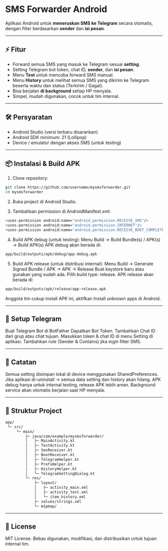 # SMS Forwarder Android

Aplikasi Android untuk **meneruskan SMS ke Telegram** secara otomatis, dengan filter berdasarkan **sender** dan **isi pesan**.  

---

## ⚡ Fitur

- Forward semua SMS yang masuk ke Telegram sesuai **setting**.  
- Setting Telegram bot token, chat ID, **sender**, dan **isi pesan**.  
- Menu **Test** untuk mencoba forward SMS manual.  
- Menu **History** untuk melihat semua SMS yang dikirim ke Telegram beserta waktu dan status (Terkirim / Gagal).  
- Bisa berjalan **di background** setiap HP menyala.  
- Simpel, mudah digunakan, cocok untuk tim internal.  

---

## 🛠 Persyaratan

- Android Studio (versi terbaru disarankan)  
- Android SDK minimum: 21 (Lollipop)  
- Device / emulator dengan akses SMS (untuk testing)  

---

## 📦 Instalasi & Build APK

1. Clone repository:

```bash
git clone https://github.com/username/mysmsforwarder.git
cd mysmsforwarder
```

2. Buka project di Android Studio.

3. Tambahkan permission di AndroidManifest.xml:
```bash
<uses-permission android:name="android.permission.RECEIVE_SMS"/>
<uses-permission android:name="android.permission.INTERNET"/>
<uses-permission android:name="android.permission.RECEIVE_BOOT_COMPLETED"/>
```

4. Build APK debug (untuk testing):
Menu Build → Build Bundle(s) / APK(s) → Build APK(s)
APK debug akan berada di:
```bash
app/build/outputs/apk/debug/app-debug.apk
```

5. Build APK release (untuk distribusi internal):
Menu Build → Generate Signed Bundle / APK → APK → Release
Buat keystore baru atau gunakan yang sudah ada.
Pilih build type: release.
APK release akan berada di:
```bash
app/build/outputs/apk/release/app-release.apk
```

Anggota tim cukup install APK ini, aktifkan Install unknown apps di Android.

---

## 🔧 Setup Telegram
Buat Telegram Bot di BotFather
Dapatkan Bot Token.
Tambahkan Chat ID dari grup atau chat tujuan.
Masukkan token & chat ID di menu Setting di aplikasi.
Tambahkan rule (Sender & Contains) jika ingin filter SMS.

---

## 📝 Catatan
Semua setting disimpan lokal di device menggunakan SharedPreferences.
Jika aplikasi di-uninstall → semua data setting dan history akan hilang.
APK debug hanya untuk internal testing, release APK lebih aman.
Background service akan otomatis berjalan saat HP menyala.

---

## 🔗 Struktur Project
```bash
app/
 └─ src/
     └─ main/
         ├─ java/com/example/mysmsforwarder/
         │   ├─ MainActivity.kt
         │   ├─ TestActivity.kt
         │   ├─ SmsReceiver.kt
         │   ├─ BootReceiver.kt
         │   ├─ TelegramHelper.kt
         │   ├─ PrefsHelper.kt
         │   ├─ HistoryHelper.kt
         │   └─ TelegramSettingDialog.kt
         └─ res/
             ├─ layout/
             │   ├─ activity_main.xml
             │   ├─ activity_test.xml
             │   └─ item_history.xml
             ├─ values/strings.xml
             └─ mipmap/
```

---

## 📌 License
MIT License. Bebas digunakan, modifikasi, dan distribusikan untuk tujuan internal tim.



